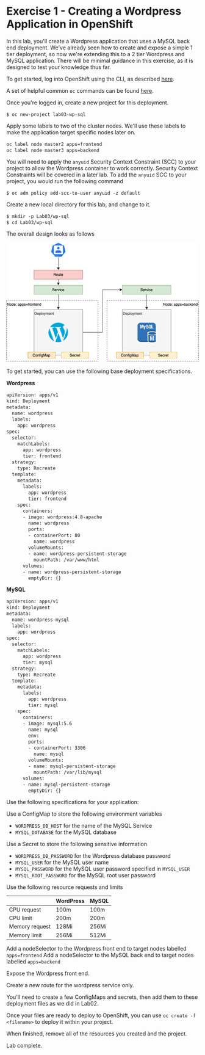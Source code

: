 # Exercise 1 - Creating a Wordpress Application in OpenShift

In this lab, you'll create a Wordpress application that uses a MySQL back end deployment. We've already seen how to create and expose a simple 1 tier deployment, so now we're extending this to a 2 tier Wordpress and MySQL application. There will be minimal guidance in this exercise, as it is designed to test your knowledge thus far.

To get started, log into OpenShift using the CLI, as described [here](../Getting-started/log-in-to-openshift.md).

A set of helpful common `oc` commands can be found [here](../Getting-started/oc-commands.md).

Once you're logged in, create a new project for this deployment.

```
$ oc new-project lab03-wp-sql
```

Apply some labels to two of the cluster nodes. We'll use these labels to make the application target specific nodes later on.

```
oc label node master2 apps=frontend
oc label node master3 apps=backend
```

You will need to apply the `anyuid` Security Context Constraint (SCC) to your project to allow the Wordpress container to work correctly. Security Context Constraints will be covered in a later lab. To add the `anyuid` SCC to your project, you would run the following command

```
$ oc adm policy add-scc-to-user anyuid -z default
```

Create a new local directory for this lab, and change to it.

```
$ mkdir -p Lab03/wp-sql
$ cd Lab03/wp-sql
```

The overall design looks as follows

![](img/wordpress-sql-arch.png)

To get started, you can use the following base deployment specifications.

**Wordpress**
```
apiVersion: apps/v1
kind: Deployment
metadata:
  name: wordpress
  labels:
    app: wordpress
spec:
  selector:
    matchLabels:
      app: wordpress
      tier: frontend
  strategy:
    type: Recreate
  template:
    metadata:
      labels:
        app: wordpress
        tier: frontend
    spec:
      containers:
      - image: wordpress:4.8-apache
        name: wordpress
        ports:
        - containerPort: 80
          name: wordpress
        volumeMounts:
        - name: wordpress-persistent-storage
          mountPath: /var/www/html
      volumes:
      - name: wordpress-persistent-storage
        emptyDir: {}
```

**MySQL**
```
apiVersion: apps/v1
kind: Deployment
metadata:
  name: wordpress-mysql
  labels:
    app: wordpress
spec:
  selector:
    matchLabels:
      app: wordpress
      tier: mysql
  strategy:
    type: Recreate
  template:
    metadata:
      labels:
        app: wordpress
        tier: mysql
    spec:
      containers:
      - image: mysql:5.6
        name: mysql
        env:
        ports:
        - containerPort: 3306
          name: mysql
        volumeMounts:
        - name: mysql-persistent-storage
          mountPath: /var/lib/mysql
      volumes:
      - name: mysql-persistent-storage
        emptyDir: {}
```

Use the following specifications for your application:

Use a ConfigMap to store the following environment variables
- `WORDPRESS_DB_HOST` for the name of the MySQL Service
- `MYSQL_DATABASE` for the MySQL database 

Use a Secret to store the following sensitive information
- `WORDPRESS_DB_PASSWORD` for the Wordpress database password
- `MYSQL_USER` for the MySQL user name
- `MYSQL_PASSWORD` for the MySQL user password specified in `MYSQL_USER`
- `MYSQL_ROOT_PASSWORD` for the MySQL root user password
  
Use the following resource requests and limits

| | WordPress | MySQL |
|-| ---|---|
| CPU request | 100m | 100m |
| CPU limit | 200m | 200m |
| Memory request | 128Mi | 256Mi |
| Memory limit | 256Mi | 512Mi |

Add a nodeSelector to the Wordpress front end to target nodes labelled `apps=frontend`
Add a nodeSelector to the MySQL back end to target nodes labelled `apps=backend`

Expose the Wordpress front end.

Create a new route for the wordpress service only.

You'll need to create a few ConfigMaps and secrets, then add them to these deployment files as we did in Lab02.

Once your files are ready to deploy to OpenShift, you can use `oc create -f <filename>` to deploy it within your project.

When finished, remove all of the resources you created and the project.

Lab complete.